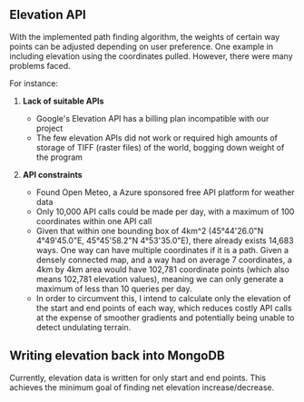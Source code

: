 
## Elevation API
With the implemented path finding algorithm, the weights of certain way points can be adjusted depending on user preference. One example in including elevation using the coordinates pulled. However, there were many problems faced. 

For instance:

1. **Lack of suitable APIs**
   - Google's Elevation API has a billing plan incompatible with our project
   - The few elevation APIs did not work or required high amounts of storage of TIFF (raster files) of the world, bogging down weight of the program

2. **API constraints**
   - Found Open Meteo, a Azure sponsored free API platform for weather data
   - Only 10,000 API calls could be made per day, with a maximum of 100 coordinates within one API call
   - Given that within one bounding box of 4km^2 (45°44'26.0"N 4°49'45.0"E, 45°45'58.2"N 4°53'35.0"E), there already exists 14,683 ways. One way can have multiple coordinates if it is a path. Given a densely connected map, and a way had on average 7 coordinates, a 4km by 4km area would have 102,781 coordinate points (which also means 102,781 elevation values), meaning we can only generate a maximum of less than 10 queries per day. 
   - In order to circumvent this, I intend to calculate only the elevation of the start and end points of each way, which reduces costly API calls at the expense of smoother gradients and potentially being unable to detect undulating terrain. 

## Writing elevation back into MongoDB
Currently, elevation data is written for only start and end points. This achieves the minimum goal of finding net elevation increase/decrease. 